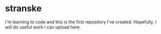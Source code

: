# stranske
I'm learning to code and this is the first repository I've created. Hopefully, I will do useful work I can upload here.

